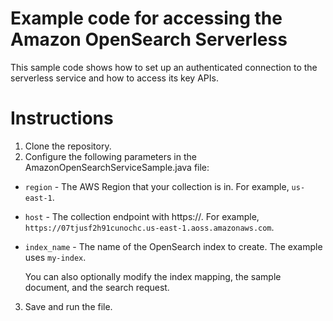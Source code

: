 # Example code for accessing the Amazon OpenSearch Serverless

This sample code shows how to set up an authenticated connection to the serverless service and how to access its key APIs.  

# Instructions

1. Clone the repository.
2. Configure the following parameters in the AmazonOpenSearchServiceSample.java file:

- `region` - The AWS Region that your collection is in. For example, `us-east-1`.
- `host` - The collection endpoint with https://. For example, `https://07tjusf2h91cunochc.us-east-1.aoss.amazonaws.com`.
- `index_name` - The name of the OpenSearch index to create. The example uses `my-index`.

  You can also optionally modify the index mapping, the sample document, and the search request.

3. Save and run the file.
